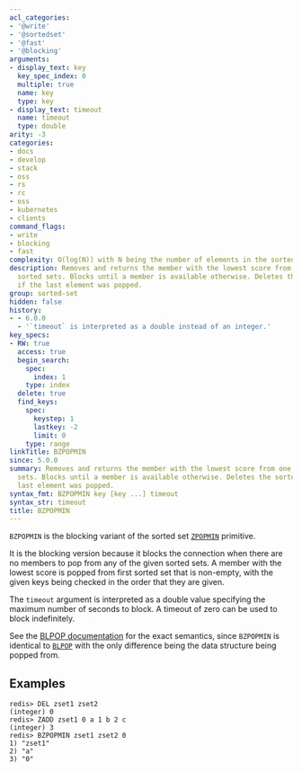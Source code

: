```yaml
---
acl_categories:
- '@write'
- '@sortedset'
- '@fast'
- '@blocking'
arguments:
- display_text: key
  key_spec_index: 0
  multiple: true
  name: key
  type: key
- display_text: timeout
  name: timeout
  type: double
arity: -3
categories:
- docs
- develop
- stack
- oss
- rs
- rc
- oss
- kubernetes
- clients
command_flags:
- write
- blocking
- fast
complexity: O(log(N)) with N being the number of elements in the sorted set.
description: Removes and returns the member with the lowest score from one or more
  sorted sets. Blocks until a member is available otherwise. Deletes the sorted set
  if the last element was popped.
group: sorted-set
hidden: false
history:
- - 6.0.0
  - '`timeout` is interpreted as a double instead of an integer.'
key_specs:
- RW: true
  access: true
  begin_search:
    spec:
      index: 1
    type: index
  delete: true
  find_keys:
    spec:
      keystep: 1
      lastkey: -2
      limit: 0
    type: range
linkTitle: BZPOPMIN
since: 5.0.0
summary: Removes and returns the member with the lowest score from one or more sorted
  sets. Blocks until a member is available otherwise. Deletes the sorted set if the
  last element was popped.
syntax_fmt: BZPOPMIN key [key ...] timeout
syntax_str: timeout
title: BZPOPMIN
---
```

`BZPOPMIN` is the blocking variant of the sorted set [`ZPOPMIN`](/commands/zpopmin) primitive.

It is the blocking version because it blocks the connection when there are no
members to pop from any of the given sorted sets.
A member with the lowest score is popped from first sorted set that is
non-empty, with the given keys being checked in the order that they are given.

The `timeout` argument is interpreted as a double value specifying the maximum
number of seconds to block. A timeout of zero can be used to block indefinitely.

See the [BLPOP documentation][cl] for the exact semantics, since `BZPOPMIN` is
identical to [`BLPOP`](/commands/blpop) with the only difference being the data structure being
popped from.

[cl]: /commands/blpop

## Examples

```
redis> DEL zset1 zset2
(integer) 0
redis> ZADD zset1 0 a 1 b 2 c
(integer) 3
redis> BZPOPMIN zset1 zset2 0
1) "zset1"
2) "a"
3) "0"
```
